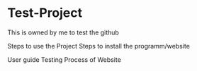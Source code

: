 # Test-Project
This is owned by me to test the github 

Steps to use the Project
Steps to install the programm/website

User guide
Testing Process of Website
